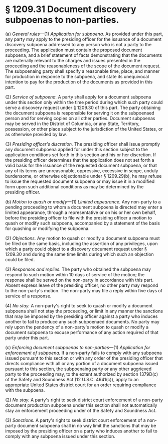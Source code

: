 # § 1209.31   Document discovery subpoenas to non-parties.

(a) *General rules*—(1) *Application for subpoena.* As provided under this part, any party may apply to the presiding officer for the issuance of a document discovery subpoena addressed to any person who is not a party to the proceeding. The application must contain the proposed document subpoena, and a brief statement of facts demonstrating that the documents are materially relevant to the charges and issues presented in the proceeding and the reasonableness of the scope of the document request. The subpoenaing party shall specify a reasonable time, place, and manner for production in response to the subpoena, and state its unequivocal intention to pay for the production of the documents as provided in this part.


(2) *Service of subpoena.* A party shall apply for a document subpoena under this section only within the time period during which such party could serve a discovery request under § 1209.30 of this part. The party obtaining the document subpoena is responsible for serving it on the subpoenaed person and for serving copies on all other parties. Document subpoenas may be served in the District of Columbia, or any State, Territory, possession, or other place subject to the jurisdiction of the United States, or as otherwise provided by law.


(3) *Presiding officer's discretion.* The presiding officer shall issue promptly any document subpoena applied for under this section subject to the application conditions set forth in this section and his or her discretion. If the presiding officer determines that the application does not set forth a valid basis for the issuance of the requested document subpoena, or that any of its terms are unreasonable, oppressive, excessive in scope, unduly burdensome, or otherwise objectionable under § 1209.29(b), he may refuse to issue the requested document subpoena or may issue it in a modified form upon such additional conditions as may be determined by the presiding officer.


(b) *Motion to quash or modify*—(1) *Limited appearance.* Any non-party to a pending proceeding to whom a document subpoena is directed may enter a limited appearance, through a representative or on his or her own behalf, before the presiding officer to file with the presiding officer a motion to quash or modify such subpoena, accompanied by a statement of the basis for quashing or modifying the subpoena.


(2) *Objections.* Any motion to quash or modify a document subpoena must be filed on the same basis, including the assertion of any privileges, upon which a party could object to a discovery document request under § 1209.30 and during the same time limits during which such an objection could be filed.


(3) *Responses and replies.* The party who obtained the subpoena may respond to such motion within 10 days of service of the motion; the response shall be served on the non-party in accordance with this part. Absent express leave of the presiding officer, no other party may respond to the non-party's motion. The non-party may file a reply within five days of service of a response.


(4) *No stay.* A non-party's right to seek to quash or modify a document subpoena shall not stay the proceeding, or limit in any manner the sanctions that may be imposed by the presiding officer against a party who induces another to fail to produce any such subpoenaed documents. No party may rely upon the pendency of a non-party's motion to quash or modify a document subpoena to excuse performance of any action required of that party under this part.


(c) *Enforcing document subpoenas to non-parties*—(1) *Application for enforcement of subpoena.* If a non-party fails to comply with any subpoena issued pursuant to this section or with any order of the presiding officer that directs compliance with all or any portion of a document subpoena issued pursuant to this section, the subpoenaing party or any other aggrieved party to the proceeding may, to the extent authorized by section 1379D(c) of the Safety and Soundness Act (12 U.S.C. 4641(c)), apply to an appropriate United States district court for an order requiring compliance with the subpoena.


(2) *No stay.* A party's right to seek district court enforcement of a non-party document production subpoena under this section shall not automatically stay an enforcement proceeding under of the Safety and Soundness Act.


(3) *Sanctions.* A party's right to seek district court enforcement of a non-party document subpoena shall in no way limit the sanctions that may be imposed by the presiding officer on a party who induces another to fail to comply with any subpoena issued under this section.




